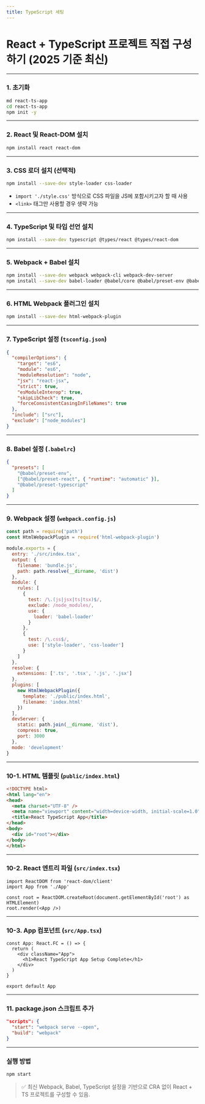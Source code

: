 ```yaml
---
title: TypeScript 세팅
---
```


# React + TypeScript 프로젝트 직접 구성하기 (2025 기준 최신)

---

### 1. 초기화

```bash
md react-ts-app
cd react-ts-app
npm init -y
```

---

### 2. React 및 React-DOM 설치

```bash
npm install react react-dom
```

---

### 3. CSS 로더 설치 (선택적)

```bash
npm install --save-dev style-loader css-loader
```

* `import './style.css'` 방식으로 CSS 파일을 JS에 포함시키고자 할 때 사용
* `<link>` 태그만 사용할 경우 생략 가능

---

### 4. TypeScript 및 타입 선언 설치

```bash
npm install --save-dev typescript @types/react @types/react-dom
```

---

### 5. Webpack + Babel 설치

```bash
npm install --save-dev webpack webpack-cli webpack-dev-server
npm install --save-dev babel-loader @babel/core @babel/preset-env @babel/preset-react @babel/preset-typescript
```

---

### 6. HTML Webpack 플러그인 설치

```bash
npm install --save-dev html-webpack-plugin
```

---

### 7. TypeScript 설정 (`tsconfig.json`)

```json
{
  "compilerOptions": {
    "target": "es6",
    "module": "es6",
    "moduleResolution": "node",
    "jsx": "react-jsx",
    "strict": true,
    "esModuleInterop": true,
    "skipLibCheck": true,
    "forceConsistentCasingInFileNames": true
  },
  "include": ["src"],
  "exclude": ["node_modules"]
}
```

---

### 8. Babel 설정 (`.babelrc`)

```json
{
  "presets": [
    "@babel/preset-env",
    ["@babel/preset-react", { "runtime": "automatic" }],
    "@babel/preset-typescript"
  ]
}
```

---

### 9. Webpack 설정 (`webpack.config.js`)

```js
const path = require('path')
const HtmlWebpackPlugin = require('html-webpack-plugin')

module.exports = {
  entry: './src/index.tsx',
  output: {
    filename: 'bundle.js',
    path: path.resolve(__dirname, 'dist')
  },
  module: {
    rules: [
      {
        test: /\.(js|jsx|ts|tsx)$/,
        exclude: /node_modules/,
        use: {
          loader: 'babel-loader'
        }
      },
      {
        test: /\.css$/,
        use: ['style-loader', 'css-loader']
      }
    ]
  },
  resolve: {
    extensions: ['.ts', '.tsx', '.js', '.jsx']
  },
  plugins: [
    new HtmlWebpackPlugin({
      template: './public/index.html',
      filename: 'index.html'
    })
  ],
  devServer: {
    static: path.join(__dirname, 'dist'),
    compress: true,
    port: 3000
  },
  mode: 'development'
}
```

---

### 10-1. HTML 템플릿 (`public/index.html`)

```html
<!DOCTYPE html>
<html lang="en">
<head>
  <meta charset="UTF-8" />
  <meta name="viewport" content="width=device-width, initial-scale=1.0" />
  <title>React TypeScript App</title>
</head>
<body>
  <div id="root"></div>
</body>
</html>
```

---

### 10-2. React 엔트리 파일 (`src/index.tsx`)

```tsx
import ReactDOM from 'react-dom/client'
import App from './App'

const root = ReactDOM.createRoot(document.getElementById('root') as HTMLElement)
root.render(<App />)
```

---

### 10-3. App 컴포넌트 (`src/App.tsx`)

```tsx
const App: React.FC = () => {
  return (
    <div className="App">
      <h1>React TypeScript App Setup Complete</h1>
    </div>
  )
}

export default App
```

---

### 11. package.json 스크립트 추가

```json
"scripts": {
  "start": "webpack serve --open",
  "build": "webpack"
}
```

---

### 실행 방법

```bash
npm start
```

> ✅ 최신 Webpack, Babel, TypeScript 설정을 기반으로 CRA 없이 React + TS 프로젝트를 구성할 수 있음.
